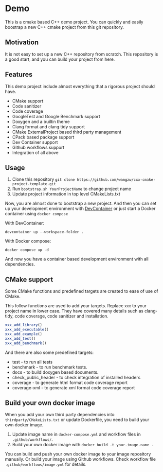 # Demo

This is a cmake based C++ demo project.
You can quickly and easily boostrap a new C++ cmake project from this git repository.

## Motivation

It is not easy to set up a new C++ repository from scratch.
This repository is a good start, and you can build your project from here.

## Features

This demo project include almost everything that a rigorous project should have.

* CMake support
* Code sanitizer
* Code coverage
* GoogleTest and Google Benchmark support
* Doxygen and a builtin theme
* Clang format and clang tidy support
* CMake ExternalProject based third party management
* CPack based package support
* Dev Container support
* Github workflows support
* Integration of all above

## Usage

1. Clone this repository `git clone https://github.com/wangzw/cxx-cmake-project-template.git`
2. Run `bootstrap.sh YourProjectName` to change project name
3. Update project information in top level CMakeLists.txt

Now, you are almost done to bootstrap a new project.
And then you can set up your development environment with [DevContainer](https://containers.dev/)
or just start a Docker container using `docker compose`

With DevContainer:
```shell
devcontainer up --workspace-folder .
```

With Docker compose:
```shell
docker compose up -d
```

And now you have a container based development environment with all dependencies.

## CMake support

Some CMake functions and predefined targets are created to ease of use of CMake.

This follow functions are used to add your targets. 
Replace `xxx` to your project name in lower case.
They have covered many details such as clang-tidy, code coverage, code sanitizer and installation.

```cmake
xxx_add_library()
xxx_add_executable()
xxx_add_example()
xxx_add_test()
xxx_add_benchmark()
```

And there are also some predefined targets:

* test - to run all tests
* benchmark - to run benchmark tests.
* docs - to build doxygen based documents.
* check_public_header - to check integration of installed headers.
* coverage - to generate html format code coverage report
* coverage-xml - to generate xml format code coverage report

## Build your own docker image

When you add your own third party dependencies into `thirdparty/CMakeLists.txt` or update Dockerfile,
you need to build your own docker image.

1. Update image name in `docker-compose.yml` and workflow files in `.github/workflows/`.
2. Build your own docker image with `docker build -t your-image-name .`

You can build and push your own docker image to your image repository manually. 
Or build your image using Github workflows.
Check workflow file `.github/workflows/image.yml` for details.
